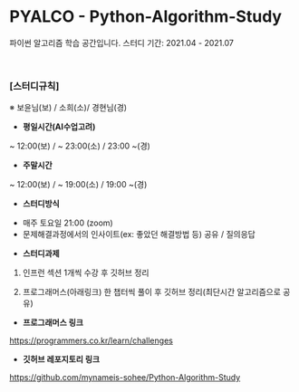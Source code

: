 # PYALCO - Python-Algorithm-Study
파이썬 알고리즘 학습 공간입니다.
스터디 기간: 2021.04 - 2021.07


&nbsp;

### [스터디규칙]
※ 보윤님(보) / 소희(소)/ 경현님(경)

* **평일시간(AI수업고려)**

~ 12:00(보) / ~ 23:00(소) / 23:00 ~(경)

* **주말시간**

~ 12:00(보) / ~ 19:00(소) / 19:00 ~(경)

* **스터디방식**

- 매주 토요일 21:00 (zoom)
- 문제해결과정에서의 인사이트(ex: 좋았던 해결방법 등) 공유 / 질의응답

* **스터디과제**

1) 인프런 섹션 1개씩 수강 후 깃허브 정리

2) 프로그래머스(아래링크) 한 챕터씩 풀이 후 깃허브 정리(최단시간 알고리즘으로 공유)

* **프로그래머스 링크**

https://programmers.co.kr/learn/challenges

* **깃허브 레포지토리 링크**

https://github.com/mynameis-sohee/Python-Algorithm-Study
